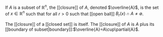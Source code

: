 If $A$ is a subset of $\mathbb{R}^n$, the [[closure]] of $A$, denoted $\overline{A}$, is the set of $x\in\mathbb{R}^n$ such that for all $r>0$ such that [[open ball]] $B_r(x)\cap A\neq \emptyset$.

The [[closure]] of a [[closed set]] is itself.
The [[closure]] of $A$ is $A$ plus its [[boundary of subset|boundary]]:$\overline{A}=A\cup\partial{A}$.